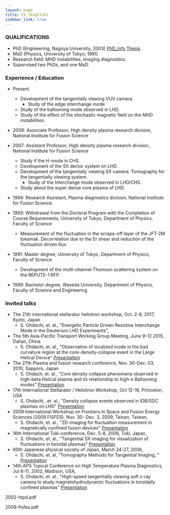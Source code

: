 ```yaml
---
layout: page
title: CV (English)
sidebar_link: true
---
```



### QUALIFICATIONS
*	PhD (Engineering, Nagoya University, 2003)  [PhD_info](http://iss.ndl.go.jp/books/R100000002-I000004256633-00?ar=4e1f "PhD_info") [Thesis](http://153.127.246.50/~ohdachi/resources/main.pdf "Thesis") 
*	MsD (Physics, University of Tokyo, 1991)
*	Research field: MHD instabilities, imaging diagnostics.
*	Supervised two PhDs, and one MsD.

### Experience / Education
* Present.
	- Development of the tangentially viewing VUV camera.
		- Study of the edge interchange mode.
	- Study of the ballooning mode observed in LHD. 
	- Study of the effect of the stochastic magnetic field on the MHD instabilities.
* 2008: Associate Professor, High density plasma research division, National Institute for Fusion Science
* 2007: Assistant Professor, High density plasma research division, National Institute for Fusion Science
     - Study if the H-mode in CHS.
     - Development of the SX dector system on LHD.
     - Development of the tangentially viewing SX camera. Tomography for the tangentially viewing system.
        - Study of the Interchange mode observed in LHD/CHS.
     - Study about the super dense core plasma of LHD.

* 1994: Research Assistant, Plasma diagnostics division, National Institute for Fusion Science
* 1993: Withdrawal from the Doctoral Program with the Completion of Course Requirements, University of Tokyo, Department of Physics, Faculty of Science
     - Measurement of the fluctuation in the scrape-off layer of the JFT-2M tokamak. Decorrelation due to the Er shear and reduction of the fluctuation driven flux.
* 1991: Master degree, University of Tokyo, Department of Physics, Faculty of Science
     -	Development of the multi-channel Thomson scattering system on the REPUTE-1 RFP.
* 1989: Bachelor degree, Waseda University, Department of Physics, Faculty of Science and Engineering

### Invited talks

* The 21th international stellarator heliotron workshop, Oct. 2-6, 2017, Kyoto, Japan
    * S. Ohdachi, et. al., "Energetic Particle Driven Resistive Interchange Mode in the Deuterium LHD Experiments", 
* The 5th Asia-Pacific Transport Working Group Meeting, June 9–12 2015, Dalian, China
    * S. Ohdachi, et. al., "Observation of localized mode in the bad curvature region at the core-density-collapse event in the Large Helical Device"
[Presentaiton](http://153.127.246.50/~ohdachi/resources/2015-aptwg.pdf "Presentaiton") 
* The 27th Plasma and fusion research conference, Nov. 30-Dec. 03, 2010, Sapporo, Japan
    * S. Ohdach, et. al., "Core density collapse phenomena observed in high-beta Helical plasma and its relationship to high-n Ballooning modes"
[Presentaiton](http://153.127.246.50/~ohdachi/resources/2010-pfr.pdf "Presentaiton") 
* 17th International Stellarator / Heliotron Workshop, Oct 12-16, Princeton, USA
    * S. Ohdachi, .et. al., "Density collapse events observed in IDB/SDC plasmas on LHD"
[Presentaiton](http://153.127.246.50/~ohdachi/resources/2010-ishws.pdf "Presentaiton") 
* 2009 International Workshop on Frontiers In Space and Fusion Energy Sciences (2009 FISFES), Nov. 30- Dec. 3, 2009, Tainan, Taiwan, 
    * S. Ohdachi, et. al., "2D-imaging for fluctuation measurement in magnetically confined fusion devices"
[Presentaiton](http://153.127.246.50/~ohdachi/resources/2009-fisfes.pdf "Presentaiton") 
* 16th International Toki-conference, Dec. 5-8, 2006, Toki, Japan, 
    * S. Ohdachi, et. al., "Tangential SX imaging for visualization of fluctuations in toroidal plasmas"
[Presentaiton](http://153.127.246.50/~ohdachi/resources/2006-itc.pdf "Presentaiton") 
* 60th Japanese physical society of Japan, March 24-27, 2006, 
    * S. Ohdachi, et. al, "Tomography Methods for Tangential Imaging, "
[Presentaiton](http://153.127.246.50/~ohdachi/resources/2005-jps.pdf "Presentaiton") 
* 14th APS Topical Conference on High Temperature Plasma Diagnostics, Jul 8-11, 2002, Madison, USA, 
    * S. Ohdachi, et. al., "High-speed tangentially viewing soft x-ray camera to study magnetohydrodynamic fluctuations in toroidally confined plasmas"
[Presentaiton](http://153.127.246.50/~ohdachi/resources/2002-htpd.pdf "Presentaiton") 


2002-htpd.pdf


2009-fisfes.pdf
